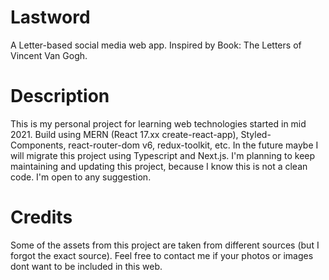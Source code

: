 # Lastword

A Letter-based social media web app. Inspired by Book: The Letters of Vincent Van Gogh.

# Description

This is my personal project for learning web technologies started in mid 2021. Build using MERN (React 17.xx create-react-app), Styled-Components, react-router-dom v6, redux-toolkit, etc. In the future maybe I will migrate this project using Typescript and Next.js.
I'm planning to keep maintaining and updating this project, because I know this is not a clean code. I'm open to any suggestion.

# Credits

Some of the assets from this project are taken from different sources (but I forgot the exact source). Feel free to contact me if your photos or images dont want to be included in this web.
